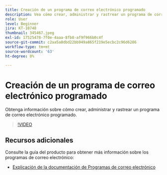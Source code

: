 ```yaml
---
title: Creación de un programa de correo electrónico programado
description: Vea cómo crear, administrar y rastrear un programa de correo electrónico programado.
role: User
level: Beginner
jira: KT-10748
thumbnail: 345467.jpeg
exl-id: 17525478-7f0e-4aaa-8fb8-af9f966b0c4f
source-git-commit: c2aa5a0dbd22bb949a865f219e5ecbc2c96d6286
workflow-type: tm+mt
source-wordcount: '63'
ht-degree: 0%

---
```


# Creación de un programa de correo electrónico programado

Obtenga información sobre cómo crear, administrar y rastrear un programa de correo electrónico programado.

>[!VIDEO](https://video.tv.adobe.com/v/345467/?quality=12&learn=on)

## Recursos adicionales

Consulte la guía del producto para obtener más información sobre los programas de correo electrónico:

* [Explicación de la documentación de Programas de correo electrónico](https://experienceleague.adobe.com/docs/marketo/using/product-docs/email-marketing/email-programs/creating-an-email-program/understanding-email-programs.html?lang=en)
